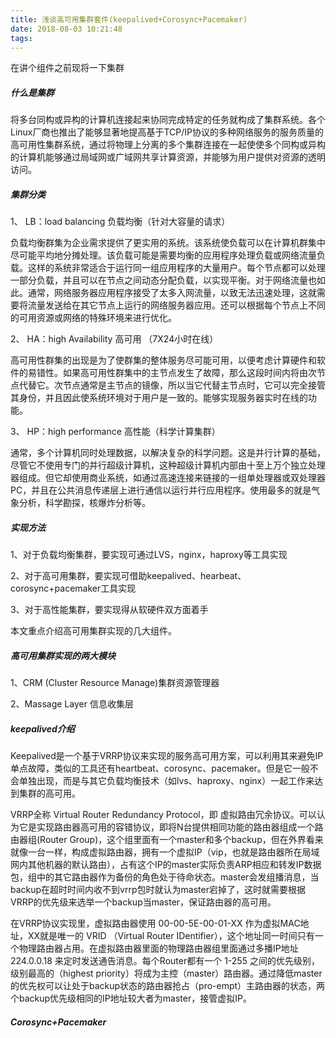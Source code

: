 ```yaml
---
title: 浅谈高可用集群套件(keepalived+Corosync+Pacemaker)
date: 2018-08-03 10:21:48
tags:
---
```

在讲个组件之前现将一下集群
##### 什么是集群
将多台同构或异构的计算机连接起来协同完成特定的任务就构成了集群系统。各个Linux厂商也推出了能够显著地提高基于TCP/IP协议的多种网络服务的服务质量的高可用性集群系统，通过将物理上分离的多个集群连接在一起使使多个同构或异构的计算机能够通过局域网或广域网共享计算资源，并能够为用户提供对资源的透明访问。

##### 集群分类
1、 LB：load  balancing      负载均衡（针对大容量的请求）

负载均衡群集为企业需求提供了更实用的系统。该系统使负载可以在计算机群集中尽可能平均地分摊处理。该负载可能是需要均衡的应用程序处理负载或网络流量负载。这样的系统非常适合于运行同一组应用程序的大量用户。每个节点都可以处理一部分负载，并且可以在节点之间动态分配负载，以实现平衡。对于网络流量也如此。通常，网络服务器应用程序接受了太多入网流量，以致无法迅速处理，这就需要将流量发送给在其它节点上运行的网络服务器应用。还可以根据每个节点上不同的可用资源或网络的特殊环境来进行优化。

2、 HA：high  Availability   高可用 （7X24小时在线）

  高可用性群集的出现是为了使群集的整体服务尽可能可用，以便考虑计算硬件和软件的易错性。如果高可用性群集中的主节点发生了故障，那么这段时间内将由次节点代替它。次节点通常是主节点的镜像，所以当它代替主节点时，它可以完全接管其身份，并且因此使系统环境对于用户是一致的。能够实现服务器实时在线的功能。



3、 HP：high performance     高性能（科学计算集群）

通常，多个计算机同时处理数据，以解决复杂的科学问题。这是并行计算的基础，尽管它不使用专门的并行超级计算机，这种超级计算机内部由十至上万个独立处理器组成。但它却使用商业系统，如通过高速连接来链接的一组单处理器或双处理器 PC，并且在公共消息传递层上进行通信以运行并行应用程序。使用最多的就是气象分析，科学勘探，核爆炸分析等。


##### 实现方法
1、对于负载均衡集群，要实现可通过LVS，nginx，haproxy等工具实现

2、对于高可用集群，要实现可借助keepalived、hearbeat、corosync+pacemaker工具实现

3、对于高性能集群，要实现得从软硬件双方面着手

本文重点介绍高可用集群实现的几大组件。



<!---more--->

##### 高可用集群实现的两大模块

1、CRM (Cluster Resource Manage)集群资源管理器

2、Massage Layer 信息收集层







##### keepalived介绍

Keepalived是一个基于VRRP协议来实现的服务高可用方案，可以利用其来避免IP单点故障，类似的工具还有heartbeat、corosync、pacemaker。但是它一般不会单独出现，而是与其它负载均衡技术（如lvs、haproxy、nginx）一起工作来达到集群的高可用。

VRRP全称 Virtual Router Redundancy Protocol，即 虚拟路由冗余协议。可以认为它是实现路由器高可用的容错协议，即将N台提供相同功能的路由器组成一个路由器组(Router Group)，这个组里面有一个master和多个backup，但在外界看来就像一台一样，构成虚拟路由器，拥有一个虚拟IP（vip，也就是路由器所在局域网内其他机器的默认路由），占有这个IP的master实际负责ARP相应和转发IP数据包，组中的其它路由器作为备份的角色处于待命状态。master会发组播消息，当backup在超时时间内收不到vrrp包时就认为master宕掉了，这时就需要根据VRRP的优先级来选举一个backup当master，保证路由器的高可用。

在VRRP协议实现里，虚拟路由器使用 00-00-5E-00-01-XX 作为虚拟MAC地址，XX就是唯一的 VRID （Virtual Router IDentifier），这个地址同一时间只有一个物理路由器占用。在虚拟路由器里面的物理路由器组里面通过多播IP地址 224.0.0.18 来定时发送通告消息。每个Router都有一个 1-255 之间的优先级别，级别最高的（highest priority）将成为主控（master）路由器。通过降低master的优先权可以让处于backup状态的路由器抢占（pro-empt）主路由器的状态，两个backup优先级相同的IP地址较大者为master，接管虚拟IP。


##### Corosync+Pacemaker
